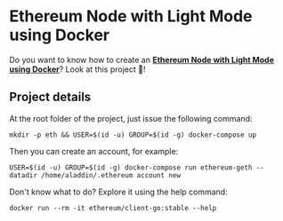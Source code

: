 # Ethereum Node with Light Mode using Docker

Do you want to know how to create an **[Ethereum Node with Light Mode using Docker](https://www.willianantunes.com/blog/2021/12/how-to-set-up-an-ethereum-node-with-light-mode-using-docker/)**? Look at this project 👀!

## Project details

At the root folder of the project, just issue the following command:

    mkdir -p eth && USER=$(id -u) GROUP=$(id -g) docker-compose up

Then you can create an account, for example:

    USER=$(id -u) GROUP=$(id -g) docker-compose run ethereum-geth --datadir /home/aladdin/.ethereum account new

Don't know what to do? Explore it using the help command:

    docker run --rm -it ethereum/client-go:stable --help

